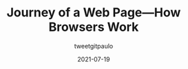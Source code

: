 ---
author: tweetgitpaulo
date: 2021-07-19
permalink: false
publisher: thepracticaldev
tags:
  - user-agents
  - concepts
target_url: https://dev.to/gitpaulo/journey-of-a-web-page-how-browsers-work-10co
title: Journey of a Web Page—How Browsers Work
---